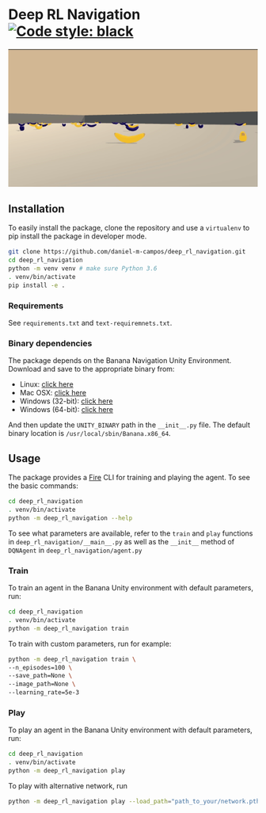# Deep RL Navigation [![Code style: black](https://img.shields.io/badge/code%20style-black-000000.svg)](https://github.com/psf/black)

![](img/play.gif)

## Installation

To easily install the package, clone the repository and use a `virtualenv` to pip install the package in developer mode.

```bash
git clone https://github.com/daniel-m-campos/deep_rl_navigation.git
cd deep_rl_navigation
python -m venv venv # make sure Python 3.6
. venv/bin/activate
pip install -e .
```

### Requirements

See `requirements.txt` and `text-requiremnets.txt`.

### Binary dependencies

The package depends on the Banana Navigation Unity Environment. Download and save to the appropriate binary from:

* Linux: [click here](https://s3-us-west-1.amazonaws.com/udacity-drlnd/P1/Banana/Banana_Linux.zip)
* Mac OSX: [click here](https://s3-us-west-1.amazonaws.com/udacity-drlnd/P1/Banana/Banana.app.zip)
* Windows (32-bit): [click here](https://s3-us-west-1.amazonaws.com/udacity-drlnd/P1/Banana/Banana_Windows_x86.zip)
* Windows (64-bit): [click here](https://s3-us-west-1.amazonaws.com/udacity-drlnd/P1/Banana/Banana_Windows_x86_64.zip)

And then update the `UNITY_BINARY` path in the `__init__.py` file. The default binary location
is `/usr/local/sbin/Banana.x86_64`.

## Usage

The package provides a [Fire](https://github.com/google/python-fire) CLI for training and playing the agent. To see the
basic commands:

```bash
cd deep_rl_navigation
. venv/bin/activate
python -m deep_rl_navigation --help
```

To see what parameters are available, refer to the `train` and `play` functions in `deep_rl_navigation/__main__.py` as well as the `__init__` method of `DQNAgent` in `deep_rl_navigation/agent.py`

### Train

To train an agent in the Banana Unity environment with default parameters, run:

```bash
cd deep_rl_navigation
. venv/bin/activate
python -m deep_rl_navigation train
```

To train with custom parameters, run for example:

```bash
python -m deep_rl_navigation train \
--n_episodes=100 \
--save_path=None \
--image_path=None \
--learning_rate=5e-3
```

### Play

To play an agent in the Banana Unity environment with default parameters, run:

```bash
cd deep_rl_navigation
. venv/bin/activate
python -m deep_rl_navigation play
```

To play with alternative network, run

```bash
python -m deep_rl_navigation play --load_path="path_to_your/network.pth"
```